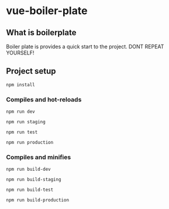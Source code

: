 # vue-boiler-plate

## What is boilerplate
Boiler plate is provides a quick start to the project. DONT REPEAT YOURSELF!

## Project setup
```
npm install
```

### Compiles and hot-reloads
```
npm run dev
```
```
npm run staging
```
```
npm run test
```
```
npm run production
```

### Compiles and minifies
```
npm run build-dev
```
```
npm run build-staging
```
```
npm run build-test
```
```
npm run build-production
```
